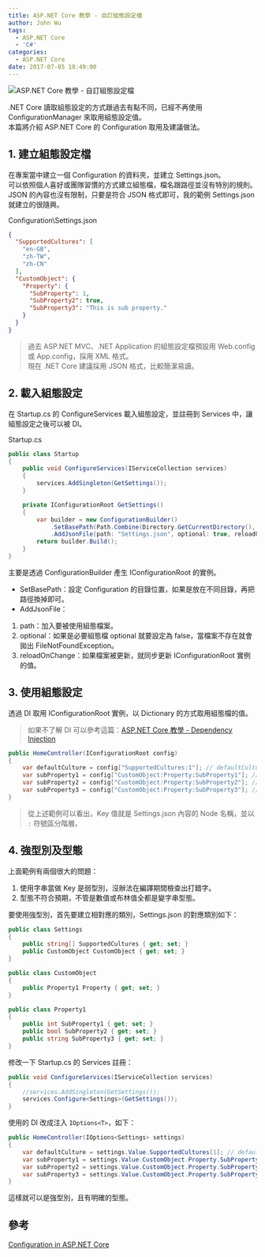 ```yaml
---
title: ASP.NET Core 教學 - 自訂組態設定檔
author: John Wu
tags:
  - ASP.NET Core
  - 'C#'
categories:
  - ASP.NET Core
date: 2017-07-05 18:49:00
---
```

![ASP.NET Core 教學 - 自訂組態設定檔](/images/logo-asp-net-core.png)

.NET Core 讀取組態設定的方式跟過去有點不同，已經不再使用 ConfigurationManager 來取用組態設定值。  
本篇將介紹 ASP.NET Core 的 Configuration 取用及建議做法。  

<!-- more -->

## 1. 建立組態設定檔

在專案當中建立一個 Configuration 的資料夾，並建立 Settings.json。  
可以依照個人喜好或團隊習慣的方式建立組態檔，檔名跟路徑並沒有特別的規則。  
JSON 的內容也沒有限制，只要是符合 JSON 格式即可，我的範例 Settings.json 就建立的很隨興。  

Configuration\Settings.json
```json
{
  "SupportedCultures": [
    "en-GB",
    "zh-TW",
    "zh-CN"
  ],
  "CustomObject": {
    "Property": {
      "SubProperty": 1,
      "SubProperty2": true,
      "SubProperty3": "This is sub property."
    }
  }
}
```

> 過去 ASP.NET MVC、.NET Application 的組態設定檔預設用 Web.config 或 App.config，採用 XML 格式。  
> 現在 .NET Core 建議採用 JSON 格式，比較簡潔易讀。  

## 2. 載入組態設定

在 Startup.cs 的 ConfigureServices 載入組態設定，並註冊到 Services 中，讓組態設定之後可以被 DI。

Startup.cs
```cs
public class Startup
{
    public void ConfigureServices(IServiceCollection services)
    {
        services.AddSingleton(GetSettings());
    }

    private IConfigurationRoot GetSettings()
    {
        var builder = new ConfigurationBuilder()
            .SetBasePath(Path.Combine(Directory.GetCurrentDirectory(), "Configuration"))
            .AddJsonFile(path: "Settings.json", optional: true, reloadOnChange: true);
        return builder.Build();
    }
}
```
主要是透過 ConfigurationBuilder 產生 IConfigurationRoot 的實例。  
* SetBasePath：設定 Configuration 的目錄位置，如果是放在不同目錄，再把路徑換掉即可。  
* AddJsonFile：
 1. path：加入要被使用組態檔案。  
 2. optional：如果是必要組態檔 optional 就要設定為 false，當檔案不存在就會拋出 FileNotFoundException。  
 3. reloadOnChange：如果檔案被更新，就同步更新 IConfigurationRoot 實例的值。  

## 3. 使用組態設定

透過 DI 取用 IConfigurationRoot 實例，以 Dictionary 的方式取用組態檔的值。  
> 如果不了解 DI 可以參考這篇：[ASP.NET Core 教學 - Dependency Injection](/article/asp-net-core-dependency-injection)  

```cs
public HomeController(IConfigurationRoot config)
{
    var defaultCulture = config["SupportedCultures:1"]; // defaultCulture = "zh-TW"
    var subProperty1 = config["CustomObject:Property:SubProperty1"]; // subProperty1 = "1"
    var subProperty2 = config["CustomObject:Property:SubProperty2"]; // subProperty2 = "True"
    var subProperty3 = config["CustomObject:Property:SubProperty3"]; // subProperty3 = "This is sub property."
}
```
> 從上述範例可以看出，Key 值就是 Settings.json 內容的 Node 名稱，並以 `:` 符號區分階層。  

## 4. 強型別及型態

上面範例有兩個很大的問題：  
1. 使用字串當做 Key 是弱型別，沒辦法在編譯期間檢查出打錯字。  
2. 型態不符合預期，不管是數值或布林值全都是變字串型態。  

要使用強型別，首先要建立相對應的類別，Settings.json 的對應類別如下：
```cs
public class Settings
{
    public string[] SupportedCultures { get; set; }
    public CustomObject CustomObject { get; set; }
}

public class CustomObject
{
    public Property1 Property { get; set; }
}

public class Property1
{
    public int SubProperty1 { get; set; }
    public bool SubProperty2 { get; set; }
    public string SubProperty3 { get; set; }
}
```

修改一下 Startup.cs 的 Services 註冊：
```cs
public void ConfigureServices(IServiceCollection services)
{
    //services.AddSingleton(GetSettings());
    services.Configure<Settings>(GetSettings());
}
```

使用的 DI 改成注入 `IOptions<T>`，如下：
```cs
public HomeController(IOptions<Settings> settings)
{
    var defaultCulture = settings.Value.SupportedCultures[1]; // defaultCulture = "zh-TW"
    var subProperty1 = settings.Value.CustomObject.Property.SubProperty1; // subProperty1 = 1
    var subProperty2 = settings.Value.CustomObject.Property.SubProperty2; // subProperty2 = true
    var subProperty3 = settings.Value.CustomObject.Property.SubProperty3; // subProperty3 = "This is sub property."
}
```

這樣就可以是強型別，且有明確的型態。

## 參考

[Configuration in ASP.NET Core](https://docs.microsoft.com/en-us/aspnet/core/fundamentals/configuration)